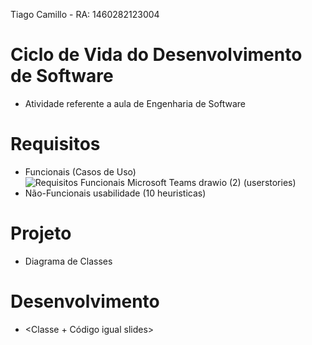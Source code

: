Tiago Camillo - RA: 1460282123004

# Ciclo de Vida do Desenvolvimento de Software
- Atividade referente a aula de Engenharia de Software

# Requisitos
- Funcionais 
(Casos de Uso)
![Requisitos Funcionais Microsoft Teams drawio (2)](https://user-images.githubusercontent.com/66873418/158273537-320d0a5a-e0cd-49ac-a01e-98aefed312de.png)
(userstories)
- Não-Funcionais
 usabilidade
 (10 heuristicas)
# Projeto
- Diagrama de Classes

# Desenvolvimento
- <Classe + Código igual slides>
